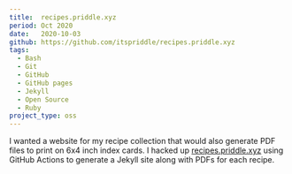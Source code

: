 ```yaml
---
title:  recipes.priddle.xyz
period: Oct 2020
date:   2020-10-03
github: https://github.com/itspriddle/recipes.priddle.xyz
tags:
  - Bash
  - Git
  - GitHub
  - GitHub pages
  - Jekyll
  - Open Source
  - Ruby
project_type: oss
---
```


I wanted a website for my recipe collection that would also generate PDF files
to print on 6x4 inch index cards. I hacked up [recipes.priddle.xyz][1] using
GitHub Actions to generate a Jekyll site along with PDFs for each recipe.

[1]: https://recipes.priddle.xyz

